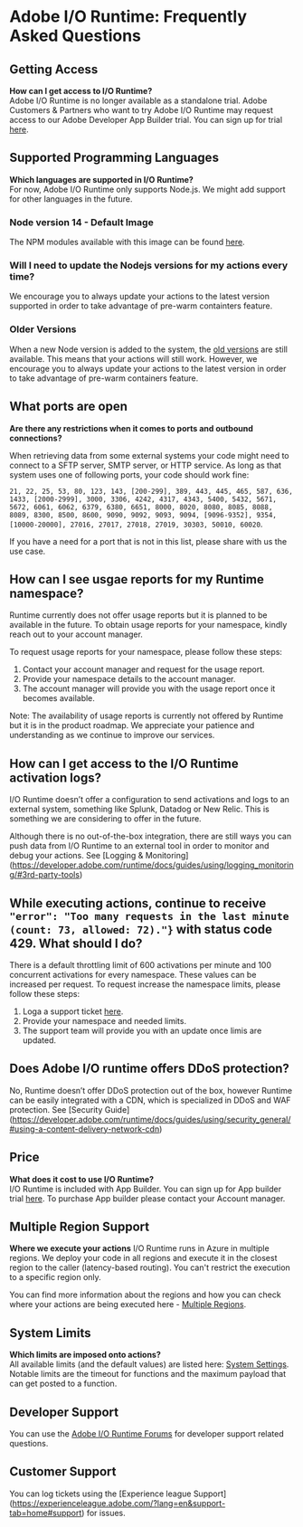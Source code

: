 # Adobe I/O Runtime: Frequently Asked Questions


## Getting Access
**How can I get access to I/O Runtime?**  
Adobe I/O Runtime is no longer available as a standalone trial. Adobe Customers & Partners who want to try Adobe I/O Runtime may request access to our Adobe Developer App Builder trial. You can sign up for trial [here](https://developer.adobe.com/app-builder/trial/).

## Supported Programming Languages
**Which languages are supported in I/O Runtime?**  
For now, Adobe I/O Runtime only supports Node.js. We might add support for other languages in the future.

### Node version 14 - Default Image
The NPM modules available with this image can be found [here](../guides/reference/runtimes.md#nodejs-v16).

### Will I need to update the Nodejs versions for my actions every time?
We encourage you to always update your actions to the latest version supported in order to take advantage of pre-warm containters feature.

### Older Versions
When a new Node version is added to the system, the [old versions](../guides/reference/runtimes.md) are still available. This means that your actions will still work. However, we encourage you to always update your actions to the latest version in order to take advantage of pre-warm containers feature.

## What ports are open
**Are there any restrictions when it comes to ports and outbound connections?**

When retrieving data from some external systems your code might need to connect to a SFTP server, SMTP server, or HTTP service. As long as that system uses one of following ports, your code should work fine:

`21, 22, 25, 53, 80, 123, 143, [200-299], 389, 443, 445, 465, 587, 636, 1433, [2000-2999], 3000, 3306, 4242, 4317, 4343, 5400, 5432, 5671, 5672, 6061, 6062, 6379, 6380, 6651, 8000, 8020, 8080, 8085, 8088, 8089, 8300, 8500, 8600, 9090, 9092, 9093, 9094, [9096-9352], 9354, [10000-20000], 27016, 27017, 27018, 27019, 30303, 50010, 60020`.

If you have a need for a port that is not in this list, please share with us the use case.

## How can I see usgae reports for my Runtime namespace?
Runtime currently does not offer usage reports but it is planned to be available in the future. To obtain usage reports for your namespace, kindly reach out to your account manager.

To request usage reports for your namespace, please follow these steps:
1. Contact your account manager and request for the usage report.
2. Provide your namespace details to the account manager.
3. The account manager will provide you with the usage report once it becomes available.

Note: The availability of usage reports is currently not offered by Runtime but it is in the product roadmap. We appreciate your patience and understanding as we continue to improve our services.

## How can I get access to the I/O Runtime activation logs?
I/O Runtime doesn’t offer a configuration to send activations and logs to an external system, something like Splunk, Datadog or New Relic. This is something we are considering to offer in the future.

Although there is no out-of-the-box integration, there are still ways you can push data from I/O Runtime to an external tool in order to monitor and debug your actions. See [Logging & Monitoring] (https://developer.adobe.com/runtime/docs/guides/using/logging_monitoring/#3rd-party-tools)

## While executing actions, continue to receive ``` "error": "Too many requests in the last minute (count: 73, allowed: 72)."}```  with status code 429. What should I do?
There is a default throttling limit of 600 activations per minute and 100 concurrent activations for every namespace. These values can be increased per request. To request increase the namespace limits, please follow these steps:

1. Loga a support ticket [here](https://experienceleague.adobe.com/?lang=en&support-tab=home#support).
2. Provide your namespace and needed limits.
3. The support team will provide you with an update once limis are updated.

## Does Adobe I/O runtime offers DDoS protection?
No, Runtime doesn’t offer DDoS protection out of the box, however Runtime can be easily integrated with a CDN, which is specialized in DDoS and WAF protection. See [Security Guide] (https://developer.adobe.com/runtime/docs/guides/using/security_general/#using-a-content-delivery-network-cdn)

## Price
**What does it cost to use I/O Runtime?**  
I/O Runtime is included with App Builder. You can sign up for App builder trial [here](https://developer.adobe.com/app-builder/trial/). To purchase App builder please contact your Account manager. 


## Multiple Region Support
**Where we execute your actions**
I/O Runtime runs in Azure in multiple regions. We deploy your code in all regions and execute it in the closest region to the caller (latency-based routing). You can't restrict the execution to a specific region only.

You can find more information about the regions and how you can check where your actions are being executed here - [Multiple Regions](../guides/reference/multiple_regions.md).

## System Limits
**Which limits are imposed onto actions?**  
All available limits (and the default values) are listed here: [System Settings](../guides/using/system_settings.md). Notable limits are the timeout for functions and the maximum payload that can get posted to a function.

## Developer Support
You can use the [Adobe I/O Runtime Forums](https://forums.adobe.com/community/adobe-io/adobe-io-runtime) for developer support related questions. 

## Customer Support 
You can log tickets using the [Experience league Support] (https://experienceleague.adobe.com/?lang=en&support-tab=home#support) for issues. 
